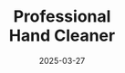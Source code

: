 ---
type: product
layout: product
date: 2025-03-27
sitemap:
  priority: 1
  changefreq: "weekly"

# SEO metadata
seoTitleSuffix: "Industrial Strength Soap near me in Louisiana"
seoDescription: >-
  Professional-grade non-solvent hand soap from Nutcracker Pro, engineered for auto shop supplies and dealership service centers in Louisiana. Tough on grease, gentle on hands, offering fast shipping and local support across Baton Rouge, New Orleans, Shreveport, and beyond.

# Page content
title: "Professional <br> **Hand Cleaner**"
titlePrefix: "Louisiana's Trusted Mechanic Supplies"
description: >-
  Discover our premium Professional Hand Cleaner, designed for auto shops, dealerships, and service centers in Louisiana. Our industrial-grade soap delivers exceptional cleaning, skin-conditioning benefits, and significant cost savings. Perfect for hardworking Louisiana mechanics, it ensures fast shipping, regulatory compliance, and reliable performance. Enhance your auto repair and service operations with this essential, trusted solution.

# benefitsContent
benefitsImages:
  - image: /images/handcleaner/product-despencer.jpg
    alt: "Nutcracker Pro Hand Cleaner Dispenser in Louisiana auto shop"
  - image: /images/handcleaner/product-details.jpg
    alt: "Nutcracker Pro Hand Cleaner variants for Louisiana service centers"

benefitsBlocks:
  - title: "Auto Shop Reliability"
    text: >-
      Our heavy-duty Professional Hand Cleaner is a favorite in Louisiana auto shops, serving Baton Rouge and surrounding areas. Its reliable formula meets high standards for automotive cleaning, ensuring cost-effective maintenance and smooth operations.
  - title: "Mechanic Safety You Can Trust"
    text: >-
      Designed to protect hardworking mechanics, this soap offers a skin-conditioning formula ideal for professionals in New Orleans and beyond. It minimizes dryness and irritation while delivering robust cleaning power for Louisiana service centers.
  - title: "Cost Savings for Dealerships"
    text: >-
      Used by dealerships in Shreveport and other key cities, our formula cuts soap usage by up to 75%. This efficiency translates into significant cost savings and budget relief for Louisiana dealerships and repair centers.
  - title: "Industrial-Strength Performance"
    text: >-
      Perfect for tough industrial cleaning, our soap is a top choice in Lafayette. It efficiently removes grease and grime from equipment, offering unparalleled performance in Louisiana workshops and manufacturing facilities.
  - title: "Fast Shipping in Louisiana"
    text: >-
      Enjoy rapid delivery and responsive customer service across Louisiana, with fast shipping to Lake Charles and a local support team that ensures timely replenishment of essential auto shop supplies.
  - title: "Louisiana Eco Standards"
    text: >-
      Crafted with biodegradable ingredients, our eco-friendly hand cleaner meets Louisiana’s environmental standards. Praised in Monroe, it provides effective cleaning while supporting sustainable practices in local auto shops.
  - title: "Bulk Order Advantages"
    text: >-
      Ideal for large orders, this product is popular in Alexandria dealerships. It offers competitive pricing and consistent quality, ensuring high-volume buyers in Louisiana receive reliable, cost-effective supplies.
  - title: "Heavy-Duty Cleaning Power"
    text: >-
      With superior cleaning strength, our formula tackles stubborn grease and dirt, making it a go-to choice in Kenner. It keeps machinery spotless and supports efficient operations in Louisiana auto service centers.
  - title: "Trusted by Local Mechanics"
    text: >-
      Endorsed by experts across Houma and Ruston, our Professional Hand Cleaner is recognized for its outstanding performance and dependability. Louisiana mechanics rely on it for safe, effective cleaning every day.

# testimonials section
testimonials:
  items:
    - name: "Michael"
      text: >-
        I switched to this hand cleaner and my auto shop in Louisiana has never been cleaner. It cleans fast, leaves no residue, and is easy on my skin. A must-have for every local mechanic looking for reliable supplies.
    - name: "JMP"
      text: >-
        This product changed our workflow at the dealership in Louisiana. It removes stubborn grease quickly and saves us money on reorders. The local support is impressive and the shipping is always prompt.
    - name: "Briana"
      text: >-
        As a diesel mechanic from New Orleans, I find this hand cleaner perfect for tough jobs. It handles grime efficiently while keeping my hands soft. Great quality with local service you can really count on.
    - name: "Debby"
      text: >-
        Running a busy service center in Baton Rouge, I appreciate the fast shipping and effective cleaning power of this soap. It’s economical and reliable, making our daily operations smoother in Louisiana.
    - name: "Arturo"
      text: >-
        I love the quick action of this hand cleaner. In my Louisiana workshop, it cuts through oil and dirt without extra effort. The product is affordable and the local delivery is always on time.
    - name: "Moe"
      text: >-
        Working in a Louisiana repair shop, I depend on this soap for its consistent performance. It tackles grease effectively, is gentle on the skin, and the support team ensures timely deliveries every single time.
    - name: "Luis"
      text: >-
        As a mechanic in Shreveport, I value this hand cleaner for its strength and ease of use. It keeps my hands clean after long shifts, and the local service network in Louisiana is truly supportive.
    - name: "Carmen"
      text: >-
        Our dealership in Lafayette trusts this product for its powerful cleaning and cost-saving benefits. It’s simple, effective, and backed by excellent local service that truly understands Louisiana needs.
    - name: "Derek"
      text: >-
        I’ve been using this hand cleaner for months in my Louisiana auto service center. It cleans thoroughly, saves money, and is gentle on the skin. A reliable choice that supports our local operations every day.

# FAQ section
faq:
  questions:
    - question: "What types of grime can the Professional Hand Cleaner remove?"
      answer: >-
        Our Professional Hand Cleaner effectively removes grease, oil, ink, paint, and stubborn contaminants common in auto shops. From Baton Rouge to Shreveport, it delivers robust cleaning performance, ensuring optimal results for local dealerships and repair centers.
    - question: "Is this hand cleaner safe for the sensitive skin of mechanics?"
      answer: >-
        Absolutely. Formulated with skin-conditioning agents, this soap is gentle on the hands of mechanics, including those in New Orleans and Monroe. It minimizes dryness and irritation while meeting local health and safety standards.
    - question: "How does this product support cost savings for Louisiana dealerships?"
      answer: >-
        With a concentrated formula that reduces usage by up to 75%, our hand cleaner helps Louisiana dealerships save on reordering costs. This efficiency, appreciated in cities like Alexandria and Lafayette, translates into significant long-term savings.
    - question: "Can this hand cleaner be used across various industries?"
      answer: >-
        Yes, the versatile formula is ideal for auto repair, industrial, and manufacturing environments. It is trusted in regions from Lake Charles to Kenner, delivering consistent performance for diverse cleaning challenges.
    - question: "What makes the formula eco-friendly for businesses?"
      answer: >-
        Our hand cleaner is crafted with biodegradable ingredients and avoids harsh chemicals, making it eco-friendly and safe for use in auto shops. It supports sustainable practices in local communities, from Houma to Ruston.
    - question: "How is fast shipping managed for this product in Louisiana?"
      answer: >-
        We prioritize prompt delivery for all Louisiana orders. With efficient logistics covering Baton Rouge, New Orleans, Shreveport, Lafayette, Lake Charles, Monroe, Alexandria, Kenner, Houma, and Ruston, local auto shops receive their supplies swiftly to maintain uninterrupted operations.

---